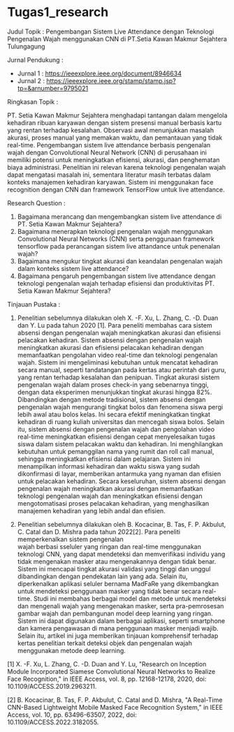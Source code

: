 # Tugas1_research

Judul Topik : Pengembangan Sistem Live Attendance dengan Teknologi Pengenalan Wajah menggunakan CNN di PT.Setia Kawan Makmur Sejahtera Tulungagung

Jurnal Pendukung :
- Jurnal 1 : https://ieeexplore.ieee.org/document/8946634
- Jurnal 2 : https://ieeexplore.ieee.org/stamp/stamp.jsp?tp=&arnumber=9795021

Ringkasan Topik : 

PT. Setia Kawan Makmur Sejahtera menghadapi tantangan dalam mengelola kehadiran ribuan karyawan dengan sistem presensi manual berbasis kartu yang rentan terhadap kesalahan. Observasi awal menunjukkan masalah akurasi, proses manual yang memakan waktu, dan pemantauan yang tidak real-time. Pengembangan sistem live attendance berbasis pengenalan wajah dengan Convolutional Neural Network (CNN) di perusahaan ini memiliki potensi untuk meningkatkan efisiensi, akurasi, dan penghematan biaya administrasi. Penelitian ini relevan karena teknologi pengenalan wajah dapat mengatasi masalah ini, sementara literatur masih terbatas dalam konteks manajemen kehadiran karyawan. Sistem ini menggunakan face recognition dengan CNN dan framework TensorFlow untuk live attendance.

Research Question :

1. Bagaimana merancang dan mengembangkan sistem live attendance di PT. Setia Kawan Makmur Sejahtera?
2. Bagaimana menerapkan teknologi pengenalan wajah menggunakan Convolutional Neural Networks (CNN) serta penggunaan framework tensorflow pada perancangan sistem live 
   attandance untuk penenalan wajah?
3. Bagaimana mengukur tingkat akurasi dan keandalan pengenalan wajah dalam konteks sistem live attendance?
4. Bagaimana pengaruh pengembangan sistem live attendance dengan teknologi pengenalan wajah terhadap efisiensi dan produktivitas PT. Setia Kawan Makmur Sejahtera?

Tinjauan Pustaka :

1.   Penelitian sebelumnya dilakukan oleh X. -F. Xu, L. Zhang, C. -D. Duan dan Y. Lu pada tahun 2020 [1]. Para peneliti membahas cara sistem absensi dengan pengenalan wajah      meningkatkan akurasi dan efisiensi pelacakan kehadiran. Sistem absensi dengan pengenalan wajah meningkatkan akurasi dan efisiensi pelacakan kehadiran dengan                 memanfaatkan pengolahan video real-time dan teknologi pengenalan wajah. Sistem ini mengeliminasi kebutuhan untuk mencatat kehadiran secara manual, seperti tandatangan       pada kertas atau perintah dari guru, yang rentan terhadap kesalahan dan penipuan. Tingkat akurasi sistem pengenalan wajah dalam proses check-in yang sebenarnya tinggi,      dengan data eksperimen menunjukkan tingkat akurasi hingga 82%. Dibandingkan dengan metode tradisional, sistem absensi dengan pengenalan wajah mengurangi tingkat bolos       dan fenomena siswa pergi lebih awal atau bolos kelas. Ini secara efektif meningkatkan tingkat kehadiran di ruang kuliah universitas dan mencegah siswa bolos. Selain         itu, sistem absensi dengan pengenalan wajah dan pengolahan video real-time meningkatkan efisiensi dengan cepat menyelesaikan tugas siswa dalam sistem pelacakan waktu        dan kehadiran. Ini menghilangkan kebutuhan untuk pemanggilan nama yang rumit dan roll call manual, sehingga meningkatkan efisiensi dalam pelajaran. Sistem ini               menampilkan informasi kehadiran dan waktu siswa yang sudah dikonfirmasi di layar, memberikan antarmuka yang nyaman dan efisien untuk pelacakan kehadiran. Secara             keseluruhan, sistem absensi dengan pengenalan wajah meningkatkan akurasi dengan memanfaatkan teknologi pengenalan wajah dan meningkatkan efisiensi dengan             
     mengotomatisasi proses pelacakan kehadiran, yang menghasilkan manajemen kehadiran yang lebih andal dan efisien.

2.   Penelitian sebelumnya dilakukan oleh B. Kocacinar, B. Tas, F. P. Akbulut, C. Catal dan D. Mishra pada tahun 2022[2]. Para peneliti memperkenalkan sistem pengenalan     
     wajah berbasi sseluler yang ringan dan real-time menggunakan teknologi CNN, yang dapat mendeteksi dan memverifikasi individu yang tidak mengenakan masker atau 
     mengenakannya dengan tidak benar. Sistem ini mencapai tingkat akurasi validasi yang tinggi dan unggul dibandingkan dengan pendekatan lain yang ada. Selain itu, 
     diperkenalkan aplikasi seluler bernama MadFaRe yang dikembangkan untuk mendeteksi penggunaan masker yang tidak benar secara real-time. Studi ini membahas berbagai 
     model dan metode untuk mendeteksi dan mengenali wajah yang mengenakan masker, serta pra-pemrosesan gambar wajah dan pembangunan model deep learning yang ringan. Sistem 
     ini dapat digunakan dalam berbagai aplikasi, seperti smartphone dan kamera pengawasan di mana penggunaan masker menjadi wajib. Selain itu, artikel ini juga memberikan 
     tinjauan komprehensif terhadap kertas penelitian terkait deteksi objek dan pengenalan wajah menggunakan metode deep learning.



   [1]  X. -F. Xu, L. Zhang, C. -D. Duan and Y. Lu, "Research on Inception Module Incorporated Siamese Convolutional Neural Networks to Realize Face Recognition," in IEEE 
        Access, vol. 8, pp. 12168-12178, 2020, doi: 10.1109/ACCESS.2019.2963211.
   
   
   [2]  B. Kocacinar, B. Tas, F. P. Akbulut, C. Catal and D. Mishra, "A Real-Time CNN-Based Lightweight Mobile Masked Face Recognition System," in IEEE Access, vol. 10, pp. 
        63496-63507, 2022, doi: 10.1109/ACCESS.2022.3182055.

